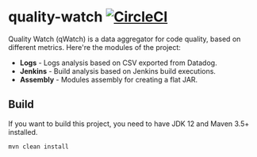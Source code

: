 # quality-watch [![CircleCI](https://circleci.com/gh/mincong-h/quality-watch.svg?style=svg)](https://circleci.com/gh/mincong-h/quality-watch)

Quality Watch (qWatch) is a data aggregator for code quality, based on
different metrics. Here're the modules of the project:

- **Logs** - Logs analysis based on CSV exported from Datadog.
- **Jenkins** - Build analysis based on Jenkins build executions.
- **Assembly** - Modules assembly for creating a flat JAR.

## Build

If you want to build this project, you need to have JDK 12 and Maven 3.5+
installed.

    mvn clean install
